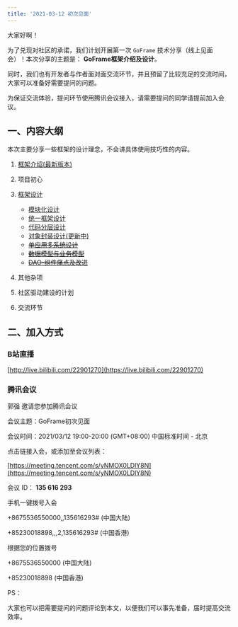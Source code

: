 ```yaml
---
title: '2021-03-12 初次见面'
---
```


大家好啊！

为了兑现对社区的承诺，我们计划开展第一次 `GoFrame` 技术分享（线上见面会）！本次分享的主题是： **GoFrame框架介绍及设计**。

同时，我们也有开发者与作者面对面交流环节，并且预留了比较充足的交流时间，大家可以准备好需要提问的问题。

为保证交流体验，提问环节使用腾讯会议接入，请需要提问的同学请提前加入会议。

## 一、内容大纲

本次主要分享一些框架的设计理念，不会讲具体使用技巧性的内容。

1. [框架介绍(最新版本)](https://goframe.org/pages/viewpage.action?pageId=1114119)
2. 项目初心
3. [框架设计](/docs/框架设计)


   - [模块化设计](/docs/框架设计/模块化设计)
   - [统一框架设计](/docs/框架设计/统一框架设计)
   - [代码分层设计](/docs/框架设计/工程开发设计/代码分层设计)
   - [对象封装设计(更新中)](https://goframe.org/pages/viewpage.action?pageId=3672526)
   - ~~[单应用多系统设计](https://goframe.org/pages/viewpage.action?pageId=3672600)~~
   - ~~[数据模型与业务模型](/docs/框架设计/工程开发设计/数据模型与业务模型)~~
   - ~~[DAO-组件痛点及改进](/docs/框架设计/工程开发设计/DAO封装设计/DAO-组件痛点及改进)~~
4. 其他杂项
5. 社区驱动建设的计划
6. 交流环节

## 二、加入方式

### B站直播

[http://live.bilibili.com/22901270](https://live.bilibili.com/22901270)

### 腾讯会议

郭强 邀请您参加腾讯会议

会议主题：GoFrame初次见面

会议时间：2021/03/12 19:00-20:00 (GMT+08:00) 中国标准时间 - 北京

点击链接入会，或添加至会议列表：

[https://meeting.tencent.com/s/yNMOX0LDlY8N](https://meeting.tencent.com/s/yNMOX0LDlY8N)

会议 ID： **135 616 293**

手机一键拨号入会

+8675536550000,,135616293# (中国大陆)

+85230018898,,,2,135616293# (中国香港)

根据您的位置拨号

+8675536550000 (中国大陆)

+85230018898 (中国香港)

PS：

大家也可以把需要提问的问题评论到本文，以便我们可以事先准备，届时提高交流效率。